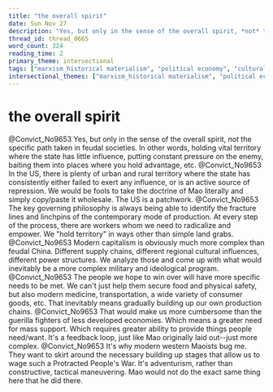 ```yaml
---
title: "the overall spirit"
date: Sun Nov 27
description: "Yes, but only in the sense of the overall spirit, *not* the specific path taken in feudal societies."
thread_id: thread_0665
word_count: 324
reading_time: 2
primary_theme: intersectional
tags: ["marxism_historical materialism", "political economy", "cultural criticism"]
intersectional_themes: ["marxism_historical materialism", "political economy", "cultural criticism"]
---
```


# the overall spirit

@Convict_No9653 Yes, but only in the sense of the overall spirit, *not* the specific path taken in feudal societies. In other words, holding vital territory where the state has little influence, putting constant pressure on the enemy, baiting them into places where you hold advantage, etc. @Convict_No9653 In the US, there is plenty of urban and rural territory where the state has consistently either failed to exert any influence, or is an active source of repression. We would be fools to take the doctrine of Mao literally and simply copy/paste it wholesale. The US is a patchwork. @Convict_No9653 The key governing philosophy is always being able to identify the fracture lines and linchpins of the contemporary mode of production. At every step of the process, there are workers whom we need to radicalize and empower. We "hold territory" in ways other than simple land grabs. @Convict_No9653 Modern capitalism is obviously much more complex than feudal China. Different supply chains, different regional cultural influences, different power structures. We analyze those and come up with what would inevitably be a more complex military and ideological program. @Convict_No9653 The people we hope to win over will have more specific needs to be met. We can't just help them secure food and physical safety, but also modern medicine, transportation, a wide variety of consumer goods, etc. That inevitably means gradually building up our own production chains. @Convict_No9653 That would make us more cumbersome than the guerilla fighters of less developed economies. Which means a greater need for mass support. Which requires greater ability to provide things people need/want. It's a feedback loop, just like Mao originally laid out--just more complex. @Convict_No9653 It's why modern western Maoists bug me. They want to skirt around the necessary building up stages that allow us to wage such a Protracted People's War. It's adventurism, rather than constructive, tactical maneuvering. Mao would not do the exact same thing here that he did there.